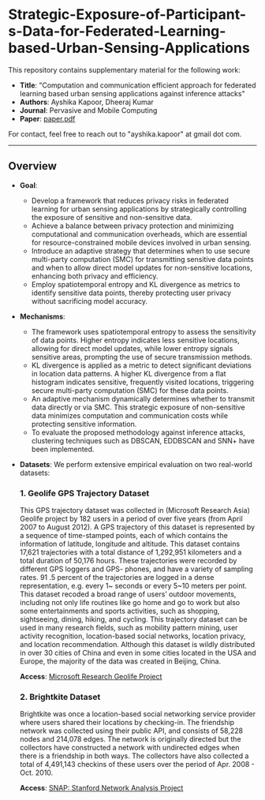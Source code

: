 # Strategic-Exposure-of-Participant-s-Data-for-Federated-Learning-based-Urban-Sensing-Applications
This repository contains supplementary material for the following work:
- **Title**: "Computation and communication efficient approach for federated learning based urban sensing applications against inference attacks"
- **Authors**: Ayshika Kapoor, Dheeraj Kumar
- **Journal**: Pervasive and Mobile Computing
- **Paper**: [paper.pdf]()

For contact, feel free to reach out to "ayshika.kapoor" at gmail dot com.

---

## Overview
- **Goal**:
  - Develop a framework that reduces privacy risks in federated learning for urban sensing applications by strategically controlling the exposure of sensitive and non-sensitive data.
  - Achieve a balance between privacy protection and minimizing computational and communication overheads, which are essential for resource-constrained mobile devices involved in urban sensing.
  - Introduce an adaptive strategy that determines when to use secure multi-party computation (SMC) for transmitting sensitive data points and when to allow direct model updates for non-sensitive locations, enhancing both privacy and efficiency.
  - Employ spatiotemporal entropy and KL divergence as metrics to identify sensitive data points, thereby protecting user privacy without sacrificing model accuracy.
- **Mechanisms**:
  - The framework uses spatiotemporal entropy to assess the sensitivity of data points. Higher entropy indicates less sensitive locations, allowing for direct model updates, while lower entropy signals sensitive areas, prompting the use of secure transmission methods.
  - KL divergence is applied as a metric to detect significant deviations in location data patterns. A higher KL divergence from a flat histogram indicates sensitive, frequently visited locations, triggering secure multi-party computation (SMC) for these data points.
  - An adaptive mechanism dynamically determines whether to transmit data directly or via SMC. This strategic exposure of non-sensitive data minimizes computation and communication costs while protecting sensitive information.
  - To evaluate the proposed methodology against inference attacks, clustering techniques such as DBSCAN, EDDBSCAN and SNN+ have been implemented.
- **Datasets**:
  We perform extensive empirical evaluation on two real-world datasets:
  ### 1. Geolife GPS Trajectory Dataset
  This GPS trajectory dataset was collected in (Microsoft Research Asia) Geolife project by 182 users in a period of over five years (from April 2007 to August 2012). A GPS trajectory of this dataset is represented by a sequence of time-stamped points, each of which contains the information of latitude, longitude and altitude. This dataset contains 17,621 trajectories with a total distance of 1,292,951 kilometers and a total duration of 50,176 hours. These trajectories were recorded by different GPS loggers and GPS- phones, and have a variety of sampling rates. 91 .5 percent of the trajectories are logged in a dense representation, e.g. every 1~ seconds or every 5~10 meters per point.
  This dataset recoded a broad range of users’ outdoor movements, including not only life routines like go home and go to work but also some entertainments and sports activities, such as shopping, sightseeing, dining, hiking, and cycling. This trajectory dataset can be used in many research fields, such as mobility pattern mining, user activity recognition, location-based social networks, location privacy, and location recommendation.
  Although this dataset is wildly distributed in over 30 cities of China and even in some cities located in the USA and Europe, the majority of the data was created in Beijing, China.
  
  **Access**: [Microsoft Research Geolife Project](https://www.microsoft.com/en-us/research/project/geolife-building-social-networks-using-human-location-history/)
  ### 2. Brightkite Dataset
  Brightkite was once a location-based social networking service provider where users shared their locations by checking-in. The friendship network was collected using their public API, and consists of 58,228 nodes and 214,078 edges. The network is originally directed but the collectors have constructed a network with undirected edges when there is a friendship in both ways. The collectors have also collected a total of 4,491,143 checkins of these users over the period of Apr. 2008 - Oct. 2010.
  
  **Access**: [SNAP: Stanford Network Analysis Project](https://snap.stanford.edu/data/loc-brightkite.html)
